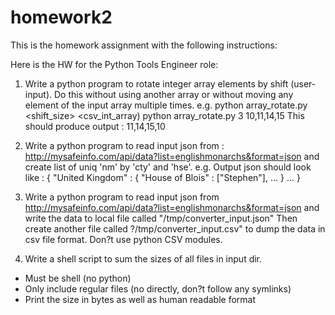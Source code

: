 # homework2
This is the homework assignment with the following instructions:

Here is the HW for the Python Tools Engineer role:
 
1) Write a python program to rotate integer array elements by shift (user-input). Do this without using another array or without moving any element of the input array multiple times.
e.g. python array_rotate.py <shift_size> <csv_int_array)
python array_rotate.py 3 10,11,14,15
This should produce output : 11,14,15,10

2) Write a python program to read input json from : http://mysafeinfo.com/api/data?list=englishmonarchs&format=json
and create list of uniq 'nm' by 'cty' and 'hse'.
e.g. Output json should look like :
{
"United Kingdom" : {
"House of Blois" : ["Stephen"],
...
}
...
}

3) Write a python program to read input json from http://mysafeinfo.com/api/data?list=englishmonarchs&format=json
and write the data to local file called "/tmp/converter_input.json" Then create another file called ?/tmp/converter_input.csv" to dump the data in csv file format.
Don?t use python CSV modules.

4) Write a shell script to sum the sizes of all files in input dir.
- Must be shell (no python)
- Only include regular files (no directly, don?t follow any symlinks)
- Print the size in bytes as well as human readable format

 
